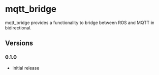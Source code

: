 # mqtt_bridge

mqtt_bridge provides a functionality to bridge between ROS and MQTT in bidirectional.


## Versions

### 0.1.0

- Initial release
